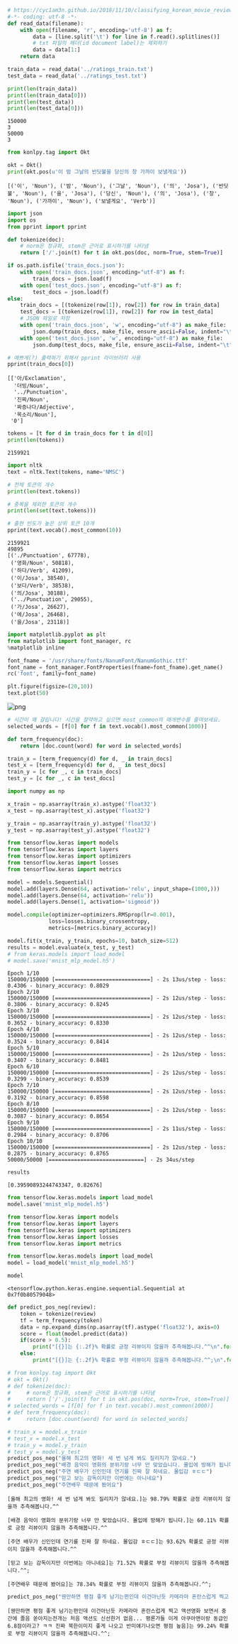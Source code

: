 
```python
# https://cyc1am3n.github.io/2018/11/10/classifying_korean_movie_review.html
#-*- coding: utf-8 -*-
def read_data(filename):
    with open(filename, 'r', encoding='utf-8') as f:
        data = [line.split('\t') for line in f.read().splitlines()]
        # txt 파일의 헤더(id document label)는 제외하기
        data = data[1:]
    return data

train_data = read_data('../ratings_train.txt')
test_data = read_data('../ratings_test.txt')
```

```python
print(len(train_data))
print(len(train_data[0]))
print(len(test_data))
print(len(test_data[0]))
```

    150000
    3
    50000
    3


```python
from konlpy.tag import Okt

okt = Okt()
print(okt.pos(u'이 밤 그날의 반딧불을 당신의 창 가까이 보낼게요'))
```

    [('이', 'Noun'), ('밤', 'Noun'), ('그날', 'Noun'), ('의', 'Josa'), ('반딧불', 'Noun'), ('을', 'Josa'), ('당신', 'Noun'), ('의', 'Josa'), ('창', 'Noun'), ('가까이', 'Noun'), ('보낼게요', 'Verb')]


```python
import json
import os
from pprint import pprint

def tokenize(doc):
    # norm은 정규화, stem은 근어로 표시하기를 나타냄
    return ['/'.join(t) for t in okt.pos(doc, norm=True, stem=True)]

if os.path.isfile('train_docs.json'):
    with open('train_docs.json', encoding="utf-8") as f:
        train_docs = json.load(f)
    with open('test_docs.json', encoding="utf-8") as f:
        test_docs = json.load(f)
else:
    train_docs = [(tokenize(row[1]), row[2]) for row in train_data]
    test_docs = [(tokenize(row[1]), row[2]) for row in test_data]
    # JSON 파일로 저장
    with open('train_docs.json', 'w', encoding="utf-8") as make_file:
        json.dump(train_docs, make_file, ensure_ascii=False, indent="\t")
    with open('test_docs.json', 'w', encoding="utf-8") as make_file:
        json.dump(test_docs, make_file, ensure_ascii=False, indent="\t")

# 예쁘게(?) 출력하기 위해서 pprint 라이브러리 사용
pprint(train_docs[0])
```

    [['아/Exclamation',
      '더빙/Noun',
      '../Punctuation',
      '진짜/Noun',
      '짜증나다/Adjective',
      '목소리/Noun'],
     '0']


```python
tokens = [t for d in train_docs for t in d[0]]
print(len(tokens))
```

    2159921


```python
import nltk
text = nltk.Text(tokens, name='NMSC')

# 전체 토큰의 개수
print(len(text.tokens))

# 중복을 제외한 토큰의 개수
print(len(set(text.tokens)))            

# 출현 빈도가 높은 상위 토큰 10개
pprint(text.vocab().most_common(10))
```

    2159921
    49895
    [('./Punctuation', 67778),
     ('영화/Noun', 50818),
     ('하다/Verb', 41209),
     ('이/Josa', 38540),
     ('보다/Verb', 38538),
     ('의/Josa', 30188),
     ('../Punctuation', 29055),
     ('가/Josa', 26627),
     ('에/Josa', 26468),
     ('을/Josa', 23118)]


```python
import matplotlib.pyplot as plt
from matplotlib import font_manager, rc
%matplotlib inline

font_fname = '/usr/share/fonts/NanumFont/NanumGothic.ttf'
font_name = font_manager.FontProperties(fname=font_fname).get_name()
rc('font', family=font_name)

plt.figure(figsize=(20,10))
text.plot(50)
```


![png](test_files/test_6_0.png)


```python
# 시간이 꽤 걸립니다! 시간을 절약하고 싶으면 most_common의 매개변수를 줄여보세요.
selected_words = [f[0] for f in text.vocab().most_common(1000)]

def term_frequency(doc):
    return [doc.count(word) for word in selected_words]

train_x = [term_frequency(d) for d, _ in train_docs]
test_x = [term_frequency(d) for d, _ in test_docs]
train_y = [c for _, c in train_docs]
test_y = [c for _, c in test_docs]
```

```python
import numpy as np

x_train = np.asarray(train_x).astype('float32')
x_test = np.asarray(test_x).astype('float32')

y_train = np.asarray(train_y).astype('float32')
y_test = np.asarray(test_y).astype('float32')
```

```python
from tensorflow.keras import models
from tensorflow.keras import layers
from tensorflow.keras import optimizers
from tensorflow.keras import losses
from tensorflow.keras import metrics

model = models.Sequential()
model.add(layers.Dense(64, activation='relu', input_shape=(1000,)))
model.add(layers.Dense(64, activation='relu'))
model.add(layers.Dense(1, activation='sigmoid'))

model.compile(optimizer=optimizers.RMSprop(lr=0.001),
             loss=losses.binary_crossentropy,
             metrics=[metrics.binary_accuracy])

model.fit(x_train, y_train, epochs=10, batch_size=512)
results = model.evaluate(x_test, y_test)
# from keras.models import load_model
# model.save('mnist_mlp_model.h5')
```

    Epoch 1/10
    150000/150000 [==============================] - 2s 13us/step - loss: 0.4306 - binary_accuracy: 0.8029
    Epoch 2/10
    150000/150000 [==============================] - 2s 12us/step - loss: 0.3806 - binary_accuracy: 0.8245
    Epoch 3/10
    150000/150000 [==============================] - 2s 12us/step - loss: 0.3652 - binary_accuracy: 0.8330
    Epoch 4/10
    150000/150000 [==============================] - 2s 12us/step - loss: 0.3524 - binary_accuracy: 0.8414
    Epoch 5/10
    150000/150000 [==============================] - 2s 12us/step - loss: 0.3407 - binary_accuracy: 0.8481
    Epoch 6/10
    150000/150000 [==============================] - 2s 12us/step - loss: 0.3299 - binary_accuracy: 0.8539
    Epoch 7/10
    150000/150000 [==============================] - 2s 12us/step - loss: 0.3192 - binary_accuracy: 0.8598
    Epoch 8/10
    150000/150000 [==============================] - 2s 12us/step - loss: 0.3087 - binary_accuracy: 0.8654
    Epoch 9/10
    150000/150000 [==============================] - 2s 11us/step - loss: 0.2984 - binary_accuracy: 0.8706
    Epoch 10/10
    150000/150000 [==============================] - 2s 12us/step - loss: 0.2875 - binary_accuracy: 0.8765
    50000/50000 [==============================] - 2s 34us/step


```python
results
```




    [0.39590893244743347, 0.82676]



```python
from tensorflow.keras.models import load_model
model.save('mnist_mlp_model.h5')
```

```python
from tensorflow.keras import models
from tensorflow.keras import layers
from tensorflow.keras import optimizers
from tensorflow.keras import losses
from tensorflow.keras import metrics
```

```python
from tensorflow.keras.models import load_model
model = load_model('mnist_mlp_model.h5')
```

```python
model
```




    <tensorflow.python.keras.engine.sequential.Sequential at 0x7f0b80579048>



```python
def predict_pos_neg(review):
    token = tokenize(review)
    tf = term_frequency(token)
    data = np.expand_dims(np.asarray(tf).astype('float32'), axis=0)
    score = float(model.predict(data))
    if(score > 0.5):
        print("[{}]는 {:.2f}% 확률로 긍정 리뷰이지 않을까 추측해봅니다.^^\n".format(review, score * 100))
    else:
        print("[{}]는 {:.2f}% 확률로 부정 리뷰이지 않을까 추측해봅니다.^^;\n".format(review, (1 - score) * 100))
```

```python
# from konlpy.tag import Okt
# okt = Okt()
# def tokenize(doc):
#     # norm은 정규화, stem은 근어로 표시하기를 나타냄
#     return ['/'.join(t) for t in okt.pos(doc, norm=True, stem=True)]
# selected_words = [f[0] for f in text.vocab().most_common(1000)]
# def term_frequency(doc):
#     return [doc.count(word) for word in selected_words]

# train_x = model.x_train
# test_x = model.x_test
# train_y = model.y_train
# test_y = model.y_test
predict_pos_neg("올해 최고의 영화! 세 번 넘게 봐도 질리지가 않네요.")
predict_pos_neg("배경 음악이 영화의 분위기랑 너무 안 맞았습니다. 몰입에 방해가 됩니다.")
predict_pos_neg("주연 배우가 신인인데 연기를 진짜 잘 하네요. 몰입감 ㅎㄷㄷ")
predict_pos_neg("믿고 보는 감독이지만 이번에는 아니네요")
predict_pos_neg("주연배우 때문에 봤어요")
```

    [올해 최고의 영화! 세 번 넘게 봐도 질리지가 않네요.]는 98.79% 확률로 긍정 리뷰이지 않을까 추측해봅니다.^^
    
    [배경 음악이 영화의 분위기랑 너무 안 맞았습니다. 몰입에 방해가 됩니다.]는 60.11% 확률로 긍정 리뷰이지 않을까 추측해봅니다.^^
    
    [주연 배우가 신인인데 연기를 진짜 잘 하네요. 몰입감 ㅎㄷㄷ]는 93.62% 확률로 긍정 리뷰이지 않을까 추측해봅니다.^^
    
    [믿고 보는 감독이지만 이번에는 아니네요]는 71.52% 확률로 부정 리뷰이지 않을까 추측해봅니다.^^;
    
    [주연배우 때문에 봤어요]는 78.34% 확률로 부정 리뷰이지 않을까 추측해봅니다.^^;
    


```python
predict_pos_neg("웬만하면 평점 좋게 남기는편인데 이건아닌듯 카메라마 혼란스럽게 찍고 액션영화 보면서 중간에 졸음 쏟아지는전개는 처음 액션도 신선한거 없음... 평론가들 이게 아쿠아맨이랑 동급인 6.8점이라고? ㅋㅋ 진짜 북한이미지 좋게 나오고 반미얘기나오면 평점 높음")
```

    [웬만하면 평점 좋게 남기는편인데 이건아닌듯 카메라마 혼란스럽게 찍고 액션영화 보면서 중간에 졸음 쏟아지는전개는 처음 액션도 신선한거 없음... 평론가들 이게 아쿠아맨이랑 동급인 6.8점이라고? ㅋㅋ 진짜 북한이미지 좋게 나오고 반미얘기나오면 평점 높음]는 99.24% 확률로 부정 리뷰이지 않을까 추측해봅니다.^^;
    


```python

```
